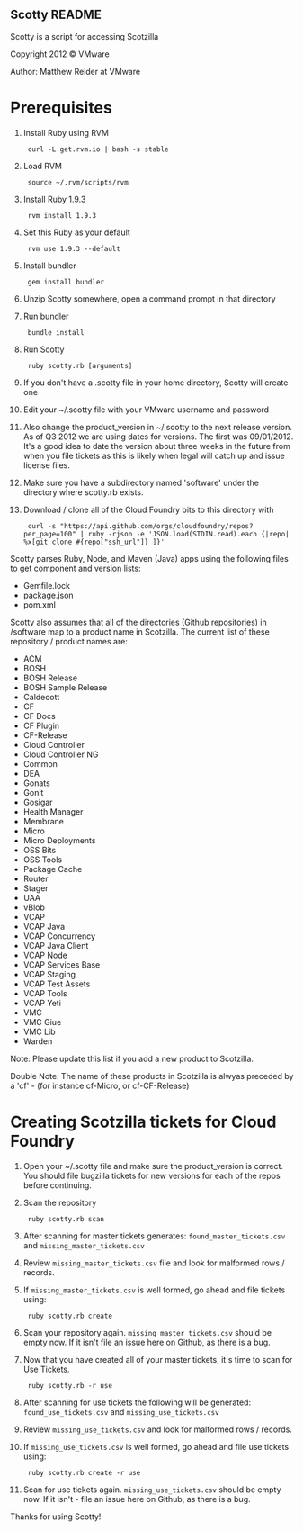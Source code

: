 Scotty README
-------------

Scotty is a script for accessing Scotzilla

Copyright 2012 © VMware

Author: Matthew Reider at VMware

# Prerequisites

1. Install Ruby using RVM

		curl -L get.rvm.io | bash -s stable

2. Load RVM

		source ~/.rvm/scripts/rvm
			
3. Install Ruby 1.9.3
		
		rvm install 1.9.3
		
4. Set this Ruby as your default

		rvm use 1.9.3 --default
		
5. Install bundler

		gem install bundler

6. Unzip Scotty somewhere, open a command prompt in that directory
7. Run bundler

		bundle install
		
8. Run Scotty

		ruby scotty.rb [arguments]
		
6. If you don't have a .scotty file in your home directory, Scotty will create one

7. Edit your ~/.scotty file with your VMware username and password

8. Also change the product_version in ~/.scotty to the next release version. As of Q3 2012 we are using dates for versions. The first was 09/01/2012. It's a good idea to date the version about three weeks in the future from when you file tickets as this is likely when legal will catch up and issue license files.

9. Make sure you have a subdirectory named 'software' under the directory where scotty.rb exists.

1. Download / clone all of the Cloud Foundry bits to this directory with

		curl -s "https://api.github.com/orgs/cloudfoundry/repos?per_page=100" | ruby -rjson -e 'JSON.load(STDIN.read).each {|repo| %x[git clone #{repo["ssh_url"]} ]}'
		

Scotty parses Ruby, Node, and Maven (Java) apps using the following files to get component and version lists:

- Gemfile.lock
- package.json
- pom.xml

Scotty also assumes that all of the directories (Github repositories) in /software map to a product name in Scotzilla. The current list of these repository / product names are:

- ACM
- BOSH
- BOSH Release
- BOSH Sample Release
- Caldecott
- CF
- CF Docs
- CF Plugin
- CF-Release
- Cloud Controller
- Cloud Controller NG
- Common
- DEA
- Gonats
- Gonit
- Gosigar
- Health Manager
- Membrane
- Micro
- Micro Deployments
- OSS Bits
- OSS Tools
- Package Cache
- Router
- Stager
- UAA
- vBlob
- VCAP
- VCAP Java
- VCAP Concurrency
- VCAP Java Client
- VCAP Node
- VCAP Services Base
- VCAP Staging
- VCAP Test Assets
- VCAP Tools
- VCAP Yeti
- VMC
- VMC Giue
- VMC Lib
- Warden

Note: Please update this list if you add a new product to Scotzilla.

Double Note: The name of these products in Scotzilla is alwyas preceded by a 'cf' - (for instance cf-Micro, or cf-CF-Release)

# Creating Scotzilla tickets for Cloud Foundry

1. Open your ~/.scotty file and make sure the product_version is correct. You should file bugzilla tickets for new versions for each of the repos before continuing.

1. Scan the repository

		ruby scotty.rb scan
		
1. After scanning for master tickets generates: `found_master_tickets.csv` and `missing_master_tickets.csv`

1. Review `missing_master_tickets.csv` file and look for malformed rows / records.

1. If `missing_master_tickets.csv` is well formed, go ahead and file tickets using:

		ruby scotty.rb create

1. Scan your repository again. `missing_master_tickets.csv` should be empty now. If it isn't file an issue here on Github, as there is a bug.

1. Now that you have created all of your master tickets, it's time to scan for Use Tickets.

		ruby scotty.rb -r use

1. After scanning for use tickets the following will be generated: `found_use_tickets.csv` and `missing_use_tickets.csv`

1. Review `missing_use_tickets.csv` and look for malformed rows / records.

1. If `missing_use_tickets.csv` is well formed, go ahead and file use tickets using:

		ruby scotty.rb create -r use
		
1. Scan for use tickets again. `missing_use_tickets.csv` should be empty now. If it isn't - file an issue here on Github, as there is a bug.

Thanks for using Scotty!
